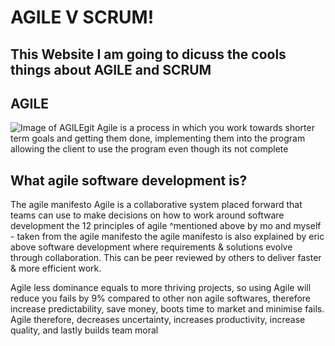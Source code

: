 # AGILE V SCRUM!

## This Website I am going to dicuss the cools things about AGILE and SCRUM

##                                  AGILE
![Image of AGILE](https://hackernoon.com/drafts/6t8232hs.png)git
Agile is a process in which you work towards shorter term goals and getting them done, implementing them into the program allowing the client to use the program even though its not complete

## What agile software development is?
The agile manifesto
Agile is a collaborative system placed forward that teams can use to make decisions on how to work around software development
the 12 principles of agile ^mentioned above by mo and myself - taken from the agile manifesto the agile manifesto is also explained by eric above software development where requirements & solutions evolve through collaboration. This can be  peer reviewed by others to deliver faster & more efficient work.

Agile less dominance equals to more thriving projects, so using Agile will reduce you fails by 9% compared to other non agile softwares, therefore increase predictability, save money, boots time to market and minimise fails. Agile therefore, decreases uncertainty,  increases productivity, increase quality, and lastly builds team moral
